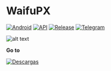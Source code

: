 # WaifuPX
[![Android](https://img.shields.io/badge/Platform-Android-green.svg?style=flat-square)](https://www.android.com) [![API](https://img.shields.io/badge/API-21%2B-orange.svg?logo=android&style=flat-square)](https://developer.android.com/studio/releases/platforms) [![Release](https://img.shields.io/github/v/release/WaifuPX-DG/WaifuPX?style=flat-square)](https://github.com/WaifuPX-DG/WaifuPX/releases/latest) [![Telegram](https://img.shields.io/badge/Telegram-2CA5E0.svg?logo=telegram&style=flat-square)](https://t.me/max_four "Contact me in Telegram")
 
![alt text](https://raw.githubusercontent.com/WaifuPX-DG/WaifuPX/main/App/Resources/banner.jpg)

**Go to** 

[![Descargas](https://img.shields.io/github/downloads/WaifuPX-DG/WaifuPX/total?color=brightgreen&label=Download&style=for-the-badge)](https://github.com/WaifuPX-DG/WaifuPX/releases)
